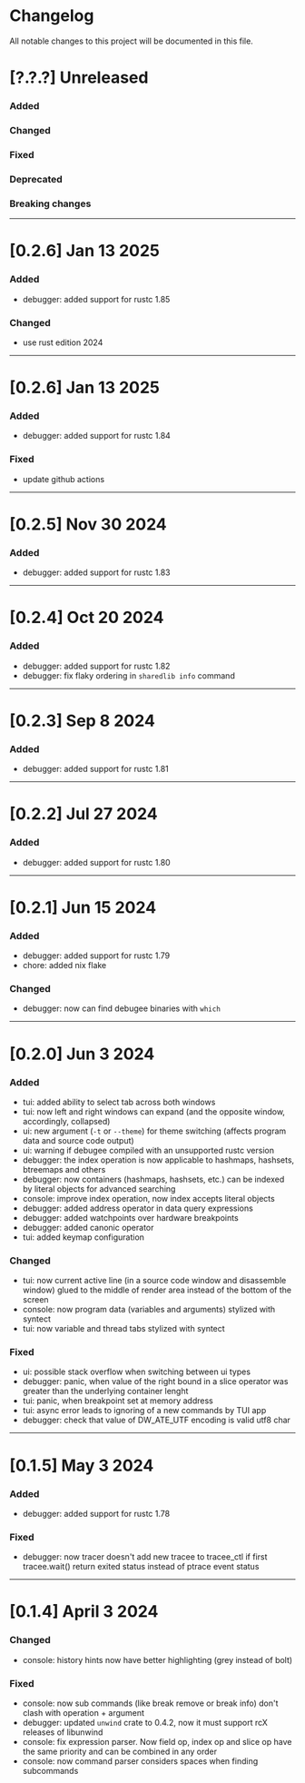 # Changelog

All notable changes to this project will be documented in this file.

# [?.?.?] Unreleased

### Added

### Changed

### Fixed

### Deprecated

### Breaking changes

---

# [0.2.6] Jan 13 2025

### Added
- debugger: added support for rustc 1.85

### Changed
- use rust edition 2024 

---

# [0.2.6] Jan 13 2025

### Added
- debugger: added support for rustc 1.84

### Fixed
- update github actions 

---

# [0.2.5] Nov 30 2024

### Added
- debugger: added support for rustc 1.83

---

# [0.2.4] Oct 20 2024

### Added

- debugger: added support for rustc 1.82
- debugger: fix flaky ordering in `sharedlib info` command

---

# [0.2.3] Sep 8 2024

### Added

- debugger: added support for rustc 1.81

---

# [0.2.2] Jul 27 2024

### Added

- debugger: added support for rustc 1.80

---

# [0.2.1] Jun 15 2024

### Added

- debugger: added support for rustc 1.79
- chore: added nix flake

### Changed

- debugger: now can find debugee binaries with `which`

---

# [0.2.0] Jun 3 2024

### Added

- tui: added ability to select tab across both windows
- tui: now left and right windows can expand (and the opposite window,
  accordingly, collapsed)
- ui: new argument (`-t` or `--theme`) for theme switching (affects program data
  and source code output)
- ui: warning if debugee compiled with an unsupported rustc version
- debugger: the index operation is now applicable to hashmaps, hashsets,
  btreemaps and others
- debugger: now containers (hashmaps, hashsets, etc.) can be indexed by literal
  objects for advanced searching
- console: improve index operation, now index accepts literal objects
- debugger: added address operator in data query expressions
- debugger: added watchpoints over hardware breakpoints
- debugger: added canonic operator
- tui: added keymap configuration

### Changed

- tui: now current active line (in a source code window and disassemble window)
  glued to the middle of render area instead of the bottom of the screen
- console: now program data (variables and arguments) stylized with syntect
- tui: now variable and thread tabs stylized with syntect

### Fixed

- ui: possible stack overflow when switching between ui types
- debugger: panic, when value of the right bound in a slice operator was greater than the underlying container lenght
- tui: panic, when breakpoint set at memory address
- tui: async error leads to ignoring of a new commands by TUI app
- debugger: check that value of DW_ATE_UTF encoding is valid utf8 char

---

# [0.1.5] May 3 2024

### Added

- debugger: added support for rustc 1.78

### Fixed

- debugger: now tracer doesn't add new tracee to tracee_ctl if first
  tracee.wait() return exited status instead of ptrace event status

---

# [0.1.4] April 3 2024

### Changed

- console: history hints now have better highlighting (grey instead of bolt)

### Fixed

- console: now sub commands (like break remove or break info) don't clash with
  operation + argument
- debugger: updated `unwind` crate to 0.4.2, now it must support rcX releases of
  libunwind
- console: fix expression parser. Now field op, index op and slice op have the
  same priority and can be combined in any order
- console: now command parser considers spaces when finding subcommands
